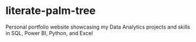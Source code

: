 # literate-palm-tree
Personal portfolio website showcasing my Data Analytics projects and skills in SQL, Power BI, Python, and Excel

